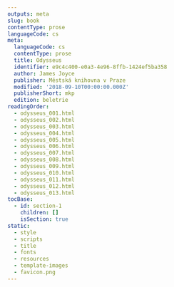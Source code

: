 ```yaml
---
outputs: meta
slug: book
contentType: prose
languageCode: cs
meta:
  languageCode: cs
  contentType: prose
  title: Odysseus
  identifier: e9c4c400-e0a3-4e96-8ffb-1424ef5ba358
  author: James Joyce
  publisher: Městská knihovna v Praze
  modified: '2018-09-10T00:00:00.000Z'
  publisherShort: mkp
  edition: beletrie
readingOrder:
  - odysseus_001.html
  - odysseus_002.html
  - odysseus_003.html
  - odysseus_004.html
  - odysseus_005.html
  - odysseus_006.html
  - odysseus_007.html
  - odysseus_008.html
  - odysseus_009.html
  - odysseus_010.html
  - odysseus_011.html
  - odysseus_012.html
  - odysseus_013.html
tocBase:
  - id: section-1
    children: []
    isSection: true
static:
  - style
  - scripts
  - title
  - fonts
  - resources
  - template-images
  - favicon.png
---
```

